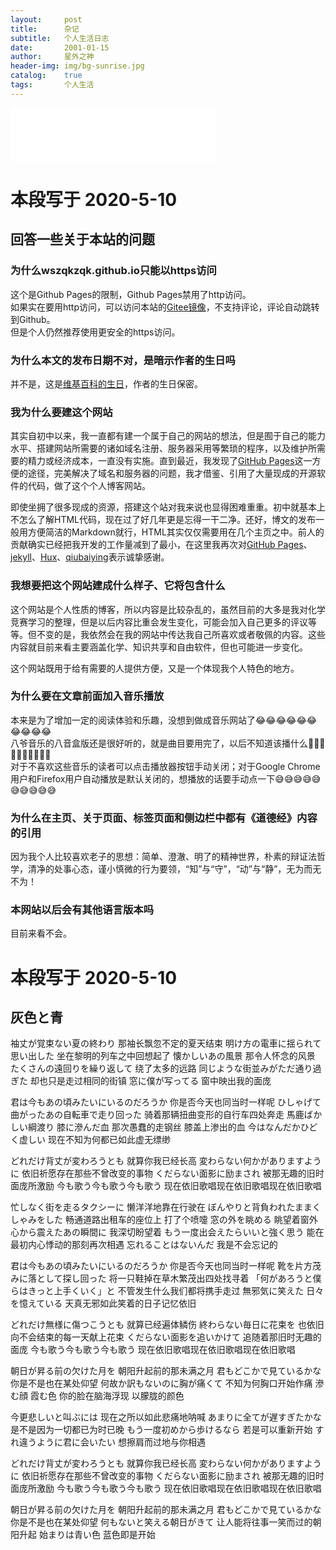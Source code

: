 ```yaml
---
layout:     post
title:      杂记
subtitle:   个人生活日志
date:       2001-01-15
author:     星外之神
header-img: img/bg-sunrise.jpg
catalog:    true
tags:       个人生活
--- 
```

<iframe frameborder="no" border="0" marginwidth="0" marginheight="0" width="330" height="86" src="//music.163.com/outchain/player?type=2&id=546052105&auto=1&height=66"></iframe>

# 本段写于 2020-5-10

## 回答一些关于本站的问题

### 为什么wszqkzqk.github.io只能以https访问

这个是Github Pages的限制，Github Pages禁用了http访问。  
如果实在要用http访问，可以访问本站的[Gitee镜像](http://wszqkzqk.gitee.io/)，不支持评论，评论自动跳转到Github。  
但是个人仍然推荐使用更安全的https访问。

### 为什么本文的发布日期不对，是暗示作者的生日吗

并不是，这是[维基百科的生日](https://zh.wikipedia.org/wiki/%E7%BB%B4%E5%9F%BA%E7%99%BE%E7%A7%91)，作者的生日保密。

### 我为什么要建这个网站

其实自初中以来，我一直都有建一个属于自己的网站的想法，但是囿于自己的能力水平、搭建网站所需要的诸如域名注册、服务器采用等繁琐的程序，以及维护所需要的精力或经济成本，一直没有实施。直到最近，我发现了[GitHub Pages](https://pages.github.com/)这一方便的途径，完美解决了域名和服务器的问题，我才借鉴、引用了大量现成的开源软件的代码，做了这个个人博客网站。

即使坐拥了很多现成的资源，搭建这个站对我来说也显得困难重重。初中就基本上不怎么了解HTML代码，现在过了好几年更是忘得一干二净。还好，博文的发布一般用方便简洁的Markdown就行，HTML其实仅仅需要用在几个主页之中。前人的贡献确实已经把我开发的工作量减到了最小，在这里我再次对[GitHub Pages](https://pages.github.com/)、[jekyll](http://jekyll.com.cn/)、[Hux](http://huangxuan.me/)、[qiubaiying](http://qiubaiying.vip/)表示诚挚感谢。

### 我想要把这个网站建成什么样子、它将包含什么

这个网站是个人性质的博客，所以内容是比较杂乱的，虽然目前的大多是我对化学竞赛学习的整理，但是以后内容比重会发生变化，可能会加入自己更多的评议等等。但不变的是，我依然会在我的网站中传达我自己所喜欢或者敬佩的内容。这些内容就目前来看主要涵盖化学、知识共享和自由软件，但也可能进一步变化。

这个网站既用于给有需要的人提供方便，又是一个体现我个人特色的地方。

### 为什么要在文章前面加入音乐播放

本来是为了增加一定的阅读体验和乐趣，没想到做成音乐网站了😂😂😂😂😂😂😂😂😂😂  
八爷音乐的八音盒版还是很好听的，就是曲目要用完了，以后不知道该播什么🤣🤣🤣🤣🤣🤣🤣🤣🤣🤣  
对于不喜欢这些音乐的读者可以点击播放器按钮手动关闭；对于Google Chrome用户和Firefox用户自动播放是默认关闭的，想播放的话要手动点一下😅😅😅😅😅😅😅😅😅😅

### 为什么在主页、关于页面、标签页面和侧边栏中都有《道德经》内容的引用

因为我个人比较喜欢老子的思想：简单、澄澈、明了的精神世界，朴素的辩证法哲学，清净的处事心态，谨小慎微的行为要领，“知”与“守”，“动”与“静”，无为而无不为！

### 本网站以后会有其他语言版本吗

目前来看不会。

# 本段写于 2020-5-10
## 灰色と青
袖丈が覚束ない夏の終わり
那袖长飘忽不定的夏天结束
明け方の電車に揺られて思い出した
坐在黎明的列车之中回想起了
懐かしいあの風景
那令人怀念的风景
たくさんの遠回りを繰り返して
绕了太多的远路
同じような街並みがただ通り過ぎた
却也只是走过相同的街镇
窓に僕が写ってる
窗中映出我的面庞
 
君は今もあの頃みたいにいるのだろうか
你是否今天也同当时一样呢
ひしゃげて曲がったあの自転車で走り回った
骑着那辆扭曲变形的自行车四处奔走
馬鹿ばかしい綱渡り 膝に滲んだ血
那次愚蠢的走钢丝 膝盖上渗出的血
今はなんだかひどく虚しい
现在不知为何都已如此虚无缥缈
 
どれだけ背丈が変わろうとも
就算你我已经长高
変わらない何かがありますように
依旧祈愿存在那些不曾改变的事物
くだらない面影に励まされ
被那无趣的旧时面庞所激励
今も歌う今も歌う今も歌う
现在依旧歌唱现在依旧歌唱现在依旧歌唱
 
忙しなく街を走るタクシーに
懒洋洋地靠在行驶在
ぼんやりと背負われたままくしゃみをした
畅通道路出租车的座位上 打了个喷嚏
窓の外を眺める
眺望着窗外
心から震えたあの瞬間に
我深切盼望着
もう一度出会えたらいいと強く思う
能在最初内心悸动的那刻再次相遇
忘れることはないんだ
我是不会忘记的
 
君は今もあの頃みたいにいるのだろうか
你是否今天也同当时一样呢
靴を片方茂みに落として探し回った
将一只鞋掉在草木繁茂出四处找寻着
「何があろうと僕らはきっと上手くいく」と
不管发生什么我们都将携手走过
無邪気に笑えた 日々を憶えている
天真无邪如此笑着的日子记忆依旧
 
どれだけ無様に傷つこうとも
就算已经遍体鳞伤
終わらない毎日に花束を
也依旧向不会结束的每一天献上花束
くだらない面影を追いかけて
追随着那旧时无趣的面庞
今も歌う今も歌う今も歌う
现在依旧歌唱现在依旧歌唱现在依旧歌唱
 
朝日が昇る前の欠けた月を
朝阳升起前的那未满之月
君もどこかで見ているかな
你是不是也在某处仰望
何故か訳もないのに胸が痛くて
不知为何胸口开始作痛
滲む顔 霞む色
你的脸在脑海浮现 以朦胧的颜色
 
今更悲しいと叫ぶには
现在之所以如此悲痛地呐喊
あまりに全てが遅すぎたかな
是不是因为一切都已为时已晚
もう一度初めから歩けるなら
若是可以重新开始
すれ違うように君に会いたい
想擦肩而过地与你相遇
 
どれだけ背丈が変わろうとも
就算你我已经长高
変わらない何かがありますように
依旧祈愿存在那些不曾改变的事物
くだらない面影に励まされ
被那无趣的旧时面庞所激励
今も歌う今も歌う今も歌う
现在依旧歌唱现在依旧歌唱现在依旧歌唱
 
朝日が昇る前の欠けた月を
朝阳升起前的那未满之月
君もどこかで見ているかな
你是不是也在某处仰望
何もないと笑える朝日がきて
让人能将往事一笑而过的朝阳升起
始まりは青い色
蓝色即是开始
